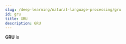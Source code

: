 ```yaml
---
slug: /deep-learning/natural-language-processing/gru
id: gru
title: GRU
description: GRU
---
```


**GRU** is
